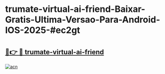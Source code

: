 # trumate-virtual-ai-friend-Baixar-Gratis-Ultima-Versao-Para-Android-IOS-2025-#ec2gt

# <h2><a href="https://ainizakaria.my?title=trumate-virtual-ai-friend&ref=22M">🔗👉 🔴 trumate-virtual-ai-friend</a></h2>

[![acn](https://github.com/user-attachments/assets/0f9c940e-d8b0-45ae-aac7-cd30a18b3e1c)](https://ainizakaria.my?title=trumate-virtual-ai-friend&ref=22M)

